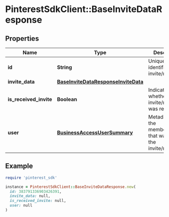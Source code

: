 # PinterestSdkClient::BaseInviteDataResponse

## Properties

| Name | Type | Description | Notes |
| ---- | ---- | ----------- | ----- |
| **id** | **String** | Unique identifier of the invite/request. | [optional] |
| **invite_data** | [**BaseInviteDataResponseInviteData**](BaseInviteDataResponseInviteData.md) |  | [optional] |
| **is_received_invite** | **Boolean** | Indicates whether the invite/request was received. | [optional] |
| **user** | [**BusinessAccessUserSummary**](BusinessAccessUserSummary.md) | Metadata for the member/partner that was sent the invite/request. | [optional] |

## Example

```ruby
require 'pinterest_sdk'

instance = PinterestSdkClient::BaseInviteDataResponse.new(
  id: 383791336903426391,
  invite_data: null,
  is_received_invite: null,
  user: null
)
```

